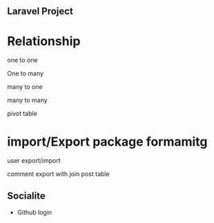 ## Laravel Project 

# Relationship 
 <p>one to one </p>
 <p>One to many </p>
 <p>many to one </p>
 <p>many to many </p>
 <p>pivot table </p>

# import/Export package formamitg 

<p>	user export/import </p>
<p>comment export with join post table</p>

## Socialite 

<ul> <li> Github login  </li></ul>